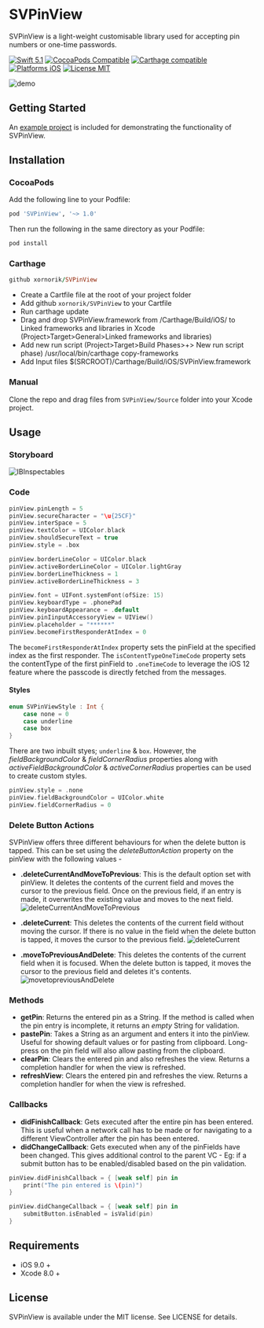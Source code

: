 # SVPinView
SVPinView is a light-weight customisable library used for accepting pin numbers or one-time passwords.

[![Swift 5.1](https://img.shields.io/badge/Swift-5.1-orange.svg?style=flat)](https://developer.apple.com/swift/)
[![CocoaPods Compatible](https://img.shields.io/cocoapods/v/SVPinView.svg)](https://developer.apple.com/swift/)
[![Carthage compatible](https://img.shields.io/badge/Carthage-compatible-4BC51D.svg?style=flat)](https://github.com/Carthage/Carthage)
[![Platforms iOS](https://img.shields.io/badge/Platforms-iOS-lightgray.svg?style=flat)](http://www.apple.com/ios/)
[![License MIT](https://img.shields.io/badge/License-MIT-lightgrey.svg?style=flat)](https://opensource.org/licenses/MIT)

![demo](SVPinView/Screenshots/SVPinView.gif)

## Getting Started

An [example project](https://github.com/xornorik/SVPinView/blob/master/SVPinView/Example) is included for demonstrating the functionality of SVPinView.


## Installation

### CocoaPods

Add the following line to your Podfile:

```ruby
pod 'SVPinView', '~> 1.0'
```

Then run the following in the same directory as your Podfile:
```ruby
pod install
```

### Carthage

```ruby
github xornorik/SVPinView
```

- Create a Cartfile file at the root of your project folder
- Add github `xornorik/SVPinView` to your Cartfile
- Run carthage update
- Drag and drop SVPinView.framework from /Carthage/Build/iOS/ to Linked frameworks and libraries in Xcode (Project>Target>General>Linked frameworks and libraries)
- Add new run script (Project>Target>Build Phases>+> New run script phase) /usr/local/bin/carthage copy-frameworks
- Add Input files $(SRCROOT)/Carthage/Build/iOS/SVPinView.framework

### Manual

Clone the repo and drag files from `SVPinView/Source` folder into your Xcode project.

## Usage

### Storyboard
![IBInspectables](SVPinView/Screenshots/IBInspectables.png)

### Code
```swift
pinView.pinLength = 5
pinView.secureCharacter = "\u{25CF}"
pinView.interSpace = 5
pinView.textColor = UIColor.black
pinView.shouldSecureText = true
pinView.style = .box

pinView.borderLineColor = UIColor.black
pinView.activeBorderLineColor = UIColor.lightGray
pinView.borderLineThickness = 1
pinView.activeBorderLineThickness = 3

pinView.font = UIFont.systemFont(ofSize: 15)
pinView.keyboardType = .phonePad
pinView.keyboardAppearance = .default
pinView.pinIinputAccessoryView = UIView()
pinView.placeholder = "******"
pinView.becomeFirstResponderAtIndex = 0
```
The `becomeFirstResponderAtIndex` property sets the pinField at the specified index as the first responder.
The `isContentTypeOneTimeCode` property sets the contentType of the first pinField to `.oneTimeCode` to leverage the iOS 12 feature where the passcode is directly fetched from the messages. 

#### Styles
```swift
enum SVPinViewStyle : Int {
    case none = 0
    case underline
    case box
}
```
There are two inbuilt styes; `underline` & `box`. However, the *fieldBackgroundColor* & *fieldCornerRadius* properties along with *activeFieldBackgroundColor* & *activeCornerRadius* properties can be used to create custom styles.
```swift
pinView.style = .none
pinView.fieldBackgroundColor = UIColor.white
pinView.fieldCornerRadius = 0
```

### Delete Button Actions

SVPinView offers three different behaviours for when the delete button is tapped. This can be set using the *deleteButtonAction* property on the pinView with the following values -  

- **.deleteCurrentAndMoveToPrevious**: 
This is the default option set with pinView. It deletes the contents of the current field and moves the cursor to the previous field. Once on the previous field, if an entry is made, it overwrites the existing value and moves to the next field.  
![deleteCurrentAndMoveToPrevious](SVPinView/Screenshots/deleteCurrentAndMoveToPrevious.gif)

- **.deleteCurrent**: 
This deletes the contents of the current field without moving the cursor. If there is no value in the field when the delete button is tapped, it moves the cursor to the previous field.
![deleteCurrent](SVPinView/Screenshots/deleteCurrent.gif)

- **.moveToPreviousAndDelete**:
This deletes the contents of the current field when it is focused. When the delete button is tapped, it moves the cursor to the previous field and deletes it's contents.
![movetopreviousAndDelete](SVPinView/Screenshots/movetopreviousAndDelete.gif)

### Methods

- **getPin**: Returns the entered pin as a String. If the method is called when the pin entry is incomplete, it returns an *empty* String for validation.
- **pastePin**: Takes a String as an argument and enters it into the pinView. Useful for showing default values or for pasting from clipboard. Long-press on the pin field will also allow pasting from the clipboard.
- **clearPin**: Clears the entered pin and also refreshes the view. Returns a completion handler for when the view is refreshed. 
- **refreshView**: Clears the entered pin and refreshes the view. Returns a completion handler for when the view is refreshed. 

### Callbacks

- **didFinishCallback**: Gets executed after the entire pin has been entered. This is useful when a network call has to be made or for navigating to a different ViewController after the pin has been entered.
- **didChangeCallback**: Gets executed when any of the pinFields have been changed. This gives additional control to the parent VC - Eg: if a submit button has to be enabled/disabled based on the pin validation. 
```swift
pinView.didFinishCallback = { [weak self] pin in
    print("The pin entered is \(pin)")
}
```
```swift
pinView.didChangeCallback = { [weak self] pin in
    submitButton.isEnabled = isValid(pin)
}
```

## Requirements

- iOS 9.0 +
- Xcode 8.0 +

## License

SVPinView is available under the MIT license. See LICENSE for details.
